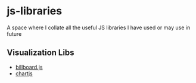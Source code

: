 # js-libraries

A space where I collate all the useful JS libraries I have used or may use in future

## Visualization Libs

- [billboard.js](https://naver.github.io/billboard.js)
- [chartjs](https://www.chartjs.org/)
